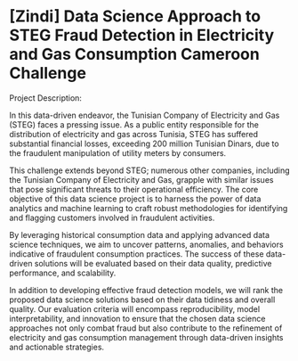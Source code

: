 # [Zindi] Data Science Approach to STEG Fraud Detection in Electricity and Gas Consumption Cameroon Challenge

Project Description:

In this data-driven endeavor, the Tunisian Company of Electricity and Gas (STEG) faces a pressing issue. As a public entity responsible for the distribution of electricity and gas across Tunisia, STEG has suffered substantial financial losses, exceeding 200 million Tunisian Dinars, due to the fraudulent manipulation of utility meters by consumers.

This challenge extends beyond STEG; numerous other companies, including the Tunisian Company of Electricity and Gas, grapple with similar issues that pose significant threats to their operational efficiency. The core objective of this data science project is to harness the power of data analytics and machine learning to craft robust methodologies for identifying and flagging customers involved in fraudulent activities. 

By leveraging historical consumption data and applying advanced data science techniques, we aim to uncover patterns, anomalies, and behaviors indicative of fraudulent consumption practices. The success of these data-driven solutions will be evaluated based on their data quality, predictive performance, and scalability.

In addition to developing effective fraud detection models, we will rank the proposed data science solutions based on their data tidiness and overall quality. Our evaluation criteria will encompass reproducibility, model interpretability, and innovation to ensure that the chosen data science approaches not only combat fraud but also contribute to the refinement of electricity and gas consumption management through data-driven insights and actionable strategies.
